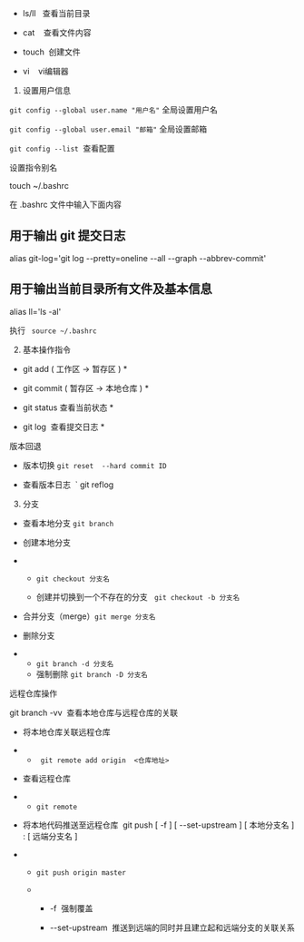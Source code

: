 -   ls/ll   查看当前目录

-   cat    查看文件内容
   
-   touch  创建文件
   
-   vi    vi编辑器
   

  

1.  设置用户信息
   
`git config --global user.name "用户名"`   全局设置用户名

`git config --global user.email "邮箱"`  全局设置邮箱

` git config --list `  查看配置

  

设置指令别名

touch ~/.bashrc

在 .bashrc 文件中输入下面内容

## 用于输出 git 提交日志

alias git-log='git log --pretty=oneline --all --graph --abbrev-commit'

## 用于输出当前目录所有文件及基本信息

alias ll='ls -al'

执行 ` source ~/.bashrc `

2.  基本操作指令


  

-   git add ( 工作区 -> 暂存区 ) *

-   git commit ( 暂存区 -> 本地仓库 ) *

-   git status 查看当前状态 *

-   git log  查看提交日志 *

  

版本回退

-   版本切换 ` git reset  --hard commit ID `

-   查看版本日志  ` git reflog



3.  分支


-   查看本地分支 ` git branch `

-   创建本地分支  

-   -   ` git checkout 分支名 `
    
    -   创建并切换到一个不存在的分支   ` git checkout -b 分支名 `
    
-   合并分支（merge）` git merge 分支名 `
    
-   删除分支 
    
-   *   ` git branch -d 分支名 `
    
    -   强制删除 ` git branch -D 分支名 `
    

  

远程仓库操作

  

git branch -vv  查看本地仓库与远程仓库的关联

  

-   将本地仓库关联远程仓库
    
-   -   ` git remote add origin  <仓库地址> `
        
-   查看远程仓库
    
-   -   ` git remote `
    
-   将本地代码推送至远程仓库  git push [ -f ] [ --set-upstream ] [ 本地分支名 ] : [ 远端分支名 ]
    
-   -   ` git push origin master `
        
    -   -   -f  强制覆盖
        
        -   --set-upstream  推送到远端的同时并且建立起和远端分支的关联关系
